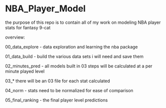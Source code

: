# NBA_Player_Model

the purpose of this repo is to contain all of my work on modeling NBA player stats for fantasy 9-cat

overview:

00_data_explore - data exploration and learning the nba package

01_data_build - build the various data sets i will need and save them

02_minutes_pred - all models built in 03 steps will be calculated at a per minute played level

03_* there will be an 03 file for each stat calculated

04_norm - stats need to be normalized for ease of comparison

05_final_ranking - the final player level predictions
